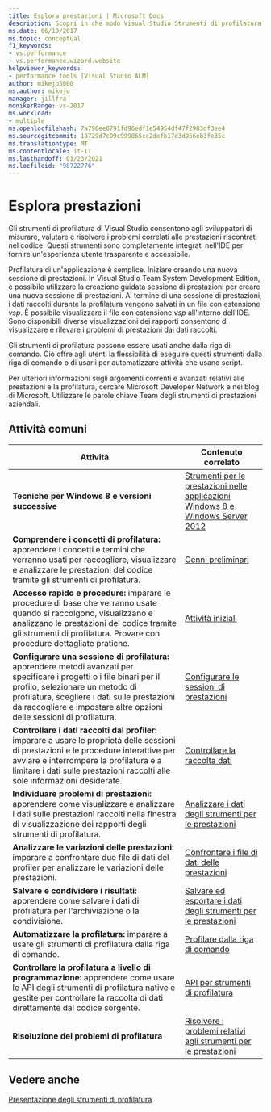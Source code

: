 ```yaml
---
title: Esplora prestazioni | Microsoft Docs
description: Scopri in che modo Visual Studio Strumenti di profilatura consente agli sviluppatori di misurare, valutare e indirizzare i problemi relativi alle prestazioni nel codice.
ms.date: 06/19/2017
ms.topic: conceptual
f1_keywords:
- vs.performance
- vs.performance.wizard.website
helpviewer_keywords:
- performance tools [Visual Studio ALM]
author: mikejo5000
ms.author: mikejo
manager: jillfra
monikerRange: vs-2017
ms.workload:
- multiple
ms.openlocfilehash: 7a796ee0791fd96edf1e54954df47f2983df3ee4
ms.sourcegitcommit: 18729d7c99c999865cc2defb17d3d956eb3fe35c
ms.translationtype: MT
ms.contentlocale: it-IT
ms.lasthandoff: 01/23/2021
ms.locfileid: "98722776"
---
```

# <a name="performance-explorer"></a>Esplora prestazioni

Gli strumenti di profilatura di Visual Studio consentono agli sviluppatori di misurare, valutare e risolvere i problemi correlati alle prestazioni riscontrati nel codice. Questi strumenti sono completamente integrati nell'IDE per fornire un'esperienza utente trasparente e accessibile.

Profilatura di un'applicazione è semplice. Iniziare creando una nuova sessione di prestazioni. In Visual Studio Team System Development Edition, è possibile utilizzare la creazione guidata sessione di prestazioni per creare una nuova sessione di prestazioni. Al termine di una sessione di prestazioni, i dati raccolti durante la profilatura vengono salvati in un file con estensione *vsp*. È possibile visualizzare il file con estensione *vsp* all'interno dell'IDE. Sono disponibili diverse visualizzazioni dei rapporti consentono di visualizzare e rilevare i problemi di prestazioni dai dati raccolti.

Gli strumenti di profilatura possono essere usati anche dalla riga di comando. Ciò offre agli utenti la flessibilità di eseguire questi strumenti dalla riga di comando o di usarli per automatizzare attività che usano script.

Per ulteriori informazioni sugli argomenti correnti e avanzati relativi alle prestazioni e la profilatura, cercare Microsoft Developer Network e nei blog di Microsoft. Utilizzare le parole chiave Team degli strumenti di prestazioni aziendali.

## <a name="common-tasks"></a>Attività comuni

|Attività|Contenuto correlato|
|----------|---------------------|
|**Tecniche per Windows 8 e versioni successive**|[Strumenti per le prestazioni nelle applicazioni Windows 8 e Windows Server 2012](../profiling/performance-tools-on-windows-8-and-windows-server-2012-applications.md)|
|**Comprendere i concetti di profilatura:** apprendere i concetti e termini che verranno usati per raccogliere, visualizzare e analizzare le prestazioni del codice tramite gli strumenti di profilatura.|[Cenni preliminari](../profiling/overviews-performance-tools.md)|
|**Accesso rapido e procedure:** imparare le procedure di base che verranno usate quando si raccolgono, visualizzano e analizzano le prestazioni del codice tramite gli strumenti di profilatura. Provare con procedure dettagliate pratiche.|[Attività iniziali](../profiling/getting-started-with-performance-tools.md)|
|**Configurare una sessione di profilatura:** apprendere metodi avanzati per specificare i progetti o i file binari per il profilo, selezionare un metodo di profilatura, scegliere i dati sulle prestazioni da raccogliere e impostare altre opzioni delle sessioni di profilatura.|[Configurare le sessioni di prestazioni](../profiling/configuring-performance-sessions.md)|
|**Controllare i dati raccolti dal profiler:** imparare a usare le proprietà delle sessioni di prestazioni e le procedure interattive per avviare e interrompere la profilatura e a limitare i dati sulle prestazioni raccolti alle sole informazioni desiderate.|[Controllare la raccolta dati](../profiling/controlling-data-collection.md)|
|**Individuare problemi di prestazioni:** apprendere come visualizzare e analizzare i dati sulle prestazioni raccolti nella finestra di visualizzazione dei rapporti degli strumenti di profilatura.|[Analizzare i dati degli strumenti per le prestazioni](../profiling/analyzing-performance-tools-data.md)|
|**Analizzare le variazioni delle prestazioni:** imparare a confrontare due file di dati del profiler per analizzare le variazioni delle prestazioni.|[Confrontare i file di dati delle prestazioni](../profiling/comparing-performance-data-files.md)|
|**Salvare e condividere i risultati:** apprendere come salvare i dati di profilatura per l'archiviazione o la condivisione.|[Salvare ed esportare i dati degli strumenti per le prestazioni](../profiling/saving-and-exporting-performance-tools-data.md)|
|**Automatizzare la profilatura:** imparare a usare gli strumenti di profilatura dalla riga di comando.|[Profilare dalla riga di comando](../profiling/using-the-profiling-tools-from-the-command-line.md)|
|**Controllare la profilatura a livello di programmazione:** apprendere come usare le API degli strumenti di profilatura native e gestite per controllare la raccolta di dati direttamente dal codice sorgente.|[API per strumenti di profilatura](../profiling/profiling-tools-apis.md)|
|**Risoluzione dei problemi di profilatura**|[Risolvere i problemi relativi agli strumenti per le prestazioni](../profiling/troubleshooting-performance-tools-issues.md)|

## <a name="see-also"></a>Vedere anche

[Presentazione degli strumenti di profilatura](../profiling/profiling-feature-tour.md)
